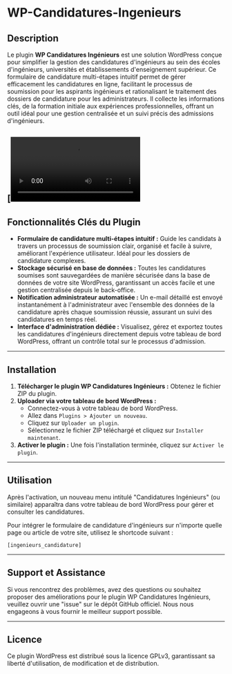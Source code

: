 # WP-Candidatures-Ingenieurs

## Description

Le plugin **WP Candidatures Ingénieurs** est une solution WordPress conçue pour simplifier la gestion des candidatures d'ingénieurs au sein des écoles d'ingénieurs, universités et établissements d'enseignement supérieur. Ce formulaire de candidature multi-étapes intuitif permet de gérer efficacement les candidatures en ligne, facilitant le processus de soumission pour les aspirants ingénieurs et rationalisant le traitement des dossiers de candidature pour les administrateurs. Il collecte les informations clés, de la formation initiale aux expériences professionnelles, offrant un outil idéal pour une gestion centralisée et un suivi précis des admissions d'ingénieurs.

[![Titre de la vidéo](https://wordpress.devrootapp.com/wp-content/uploads/2025/07/Deposer-ma-candidature-–-My-Blog-Google-Chrome-2025-07-30-15-40-54-video-converter.com_.mp4)
---

## Fonctionnalités Clés du Plugin

* **Formulaire de candidature multi-étapes intuitif :** Guide les candidats à travers un processus de soumission clair, organisé et facile à suivre, améliorant l'expérience utilisateur. Idéal pour les dossiers de candidature complexes.
* **Stockage sécurisé en base de données :** Toutes les candidatures soumises sont sauvegardées de manière sécurisée dans la base de données de votre site WordPress, garantissant un accès facile et une gestion centralisée depuis le back-office.
* **Notification administrateur automatisée :** Un e-mail détaillé est envoyé instantanément à l'administrateur avec l'ensemble des données de la candidature après chaque soumission réussie, assurant un suivi des candidatures en temps réel.
* **Interface d'administration dédiée :** Visualisez, gérez et exportez toutes les candidatures d'ingénieurs directement depuis votre tableau de bord WordPress, offrant un contrôle total sur le processus d'admission.


---

## Installation

1.  **Télécharger le plugin WP Candidatures Ingénieurs :** Obtenez le fichier ZIP du plugin.
2.  **Uploader via votre tableau de bord WordPress :**
    * Connectez-vous à votre tableau de bord WordPress.
    * Allez dans `Plugins > Ajouter un nouveau`.
    * Cliquez sur `Uploader un plugin`.
    * Sélectionnez le fichier ZIP téléchargé et cliquez sur `Installer maintenant`.
3.  **Activer le plugin :** Une fois l'installation terminée, cliquez sur `Activer le plugin`.

---

## Utilisation

Après l'activation, un nouveau menu intitulé "Candidatures Ingénieurs" (ou similaire) apparaîtra dans votre tableau de bord WordPress pour gérer et consulter les candidatures.

Pour intégrer le formulaire de candidature d'ingénieurs sur n'importe quelle page ou article de votre site, utilisez le shortcode suivant :

`[ingenieurs_candidature]`

---


## Support et Assistance

Si vous rencontrez des problèmes, avez des questions ou souhaitez proposer des améliorations pour le plugin WP Candidatures Ingénieurs, veuillez ouvrir une "issue" sur le dépôt GitHub officiel. Nous nous engageons à vous fournir le meilleur support possible.

---

## Licence

Ce plugin WordPress est distribué sous la licence GPLv3, garantissant sa liberté d'utilisation, de modification et de distribution.
